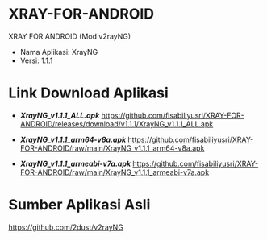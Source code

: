 # XRAY-FOR-ANDROID
XRAY FOR ANDROID (Mod v2rayNG)

- Nama Aplikasi: XrayNG
- Versi: 1.1.1

# Link Download Aplikasi
- ***XrayNG_v1.1.1_ALL.apk***
https://github.com/fisabiliyusri/XRAY-FOR-ANDROID/releases/download/v1.1.1/XrayNG_v1.1.1_ALL.apk

- ***XrayNG_v1.1.1_arm64-v8a.apk***
https://github.com/fisabiliyusri/XRAY-FOR-ANDROID/raw/main/XrayNG_v1.1.1_arm64-v8a.apk

- ***XrayNG_v1.1.1_armeabi-v7a.apk***
https://github.com/fisabiliyusri/XRAY-FOR-ANDROID/raw/main/XrayNG_v1.1.1_armeabi-v7a.apk

# Sumber Aplikasi Asli
https://github.com/2dust/v2rayNG

